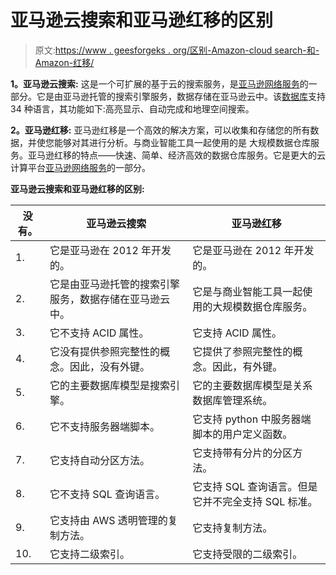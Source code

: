 # 亚马逊云搜索和亚马逊红移的区别

> 原文:[https://www . geesforgeks . org/区别-Amazon-cloud search-和-Amazon-红移/](https://www.geeksforgeeks.org/difference-between-amazon-cloudsearch-and-amazon-redshift/)

**1。亚马逊云搜索:**
这是一个可扩展的基于云的搜索服务，是[亚马逊网络服务](https://www.geeksforgeeks.org/introduction-to-amazon-web-services/)的一部分。它是由亚马逊托管的搜索引擎服务，数据存储在亚马逊云中。该[数据库](https://www.geeksforgeeks.org/what-is-database/)支持 34 种语言，其功能如下:高亮显示、自动完成和地理空间搜索。

**2。亚马逊红移:**
亚马逊红移是一个高效的解决方案，可以收集和存储您的所有数据，并使您能够对其进行分析。与商业智能工具一起使用的是
大规模数据仓库服务。亚马逊红移的特点——快速、简单、经济高效的数据仓库服务。它是更大的云计算平台[亚马逊网络服务](https://www.geeksforgeeks.org/introduction-to-amazon-web-services/)的一部分。

**亚马逊云搜索和亚马逊红移的区别:**

<center>

| 没有。 | 亚马逊云搜索 | 亚马逊红移 |
| --- | --- | --- |
| 1. | 它是亚马逊在 2012 年开发的。 | 它是亚马逊在 2012 年开发的。 |
| 2. | 它是由亚马逊托管的搜索引擎服务，数据存储在亚马逊云中。 | 它是与商业智能工具一起使用的大规模数据仓库服务。 |
| 3. | 它不支持 ACID 属性。 | 它支持 ACID 属性。 |
| 4. | 它没有提供参照完整性的概念。因此，没有外键。 | 它提供了参照完整性的概念。因此，有外键。 |
| 5. | 它的主要数据库模型是搜索引擎。 | 它的主要数据库模型是关系数据库管理系统。 |
| 6. | 它不支持服务器端脚本。 | 它支持 python 中服务器端脚本的用户定义函数。 |
| 7. | 它支持自动分区方法。 | 它支持带有分片的分区方法。 |
| 8. | 它不支持 SQL 查询语言。 | 它支持 SQL 查询语言。但是它并不完全支持 SQL 标准。 |
| 9. | 它支持由 AWS 透明管理的复制方法。 | 它支持复制方法。 |
| 10. | 它支持二级索引。 | 它支持受限的二级索引。 |

</center>